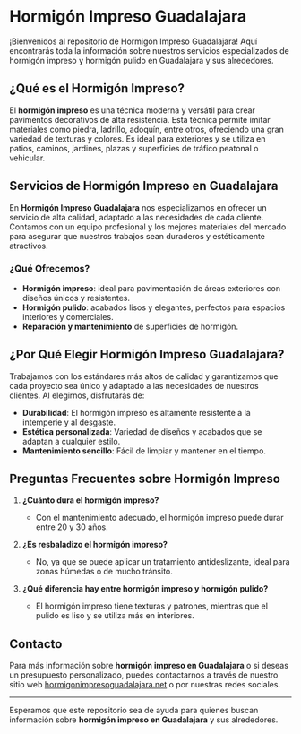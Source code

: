 # Hormigón Impreso Guadalajara

¡Bienvenidos al repositorio de Hormigón Impreso Guadalajara! Aquí encontrarás toda la información sobre nuestros servicios especializados de hormigón impreso y hormigón pulido en Guadalajara y sus alrededores.

## ¿Qué es el Hormigón Impreso?

El **hormigón impreso** es una técnica moderna y versátil para crear pavimentos decorativos de alta resistencia. Esta técnica permite imitar materiales como piedra, ladrillo, adoquín, entre otros, ofreciendo una gran variedad de texturas y colores. Es ideal para exteriores y se utiliza en patios, caminos, jardines, plazas y superficies de tráfico peatonal o vehicular.

## Servicios de Hormigón Impreso en Guadalajara

En **Hormigón Impreso Guadalajara** nos especializamos en ofrecer un servicio de alta calidad, adaptado a las necesidades de cada cliente. Contamos con un equipo profesional y los mejores materiales del mercado para asegurar que nuestros trabajos sean duraderos y estéticamente atractivos.

### ¿Qué Ofrecemos?

- **Hormigón impreso**: ideal para pavimentación de áreas exteriores con diseños únicos y resistentes.
- **Hormigón pulido**: acabados lisos y elegantes, perfectos para espacios interiores y comerciales.
- **Reparación y mantenimiento** de superficies de hormigón.

## ¿Por Qué Elegir Hormigón Impreso Guadalajara?

Trabajamos con los estándares más altos de calidad y garantizamos que cada proyecto sea único y adaptado a las necesidades de nuestros clientes. Al elegirnos, disfrutarás de:

- **Durabilidad**: El hormigón impreso es altamente resistente a la intemperie y al desgaste.
- **Estética personalizada**: Variedad de diseños y acabados que se adaptan a cualquier estilo.
- **Mantenimiento sencillo**: Fácil de limpiar y mantener en el tiempo.

## Preguntas Frecuentes sobre Hormigón Impreso

1. **¿Cuánto dura el hormigón impreso?**
   - Con el mantenimiento adecuado, el hormigón impreso puede durar entre 20 y 30 años.

2. **¿Es resbaladizo el hormigón impreso?**
   - No, ya que se puede aplicar un tratamiento antideslizante, ideal para zonas húmedas o de mucho tránsito.

3. **¿Qué diferencia hay entre hormigón impreso y hormigón pulido?**
   - El hormigón impreso tiene texturas y patrones, mientras que el pulido es liso y se utiliza más en interiores.

## Contacto

Para más información sobre **hormigón impreso en Guadalajara** o si deseas un presupuesto personalizado, puedes contactarnos a través de nuestro sitio web [hormigonimpresoguadalajara.net](https://hormigonimpresoguadalajara.net) o por nuestras redes sociales.

---

Esperamos que este repositorio sea de ayuda para quienes buscan información sobre **hormigón impreso en Guadalajara** y sus alrededores.
